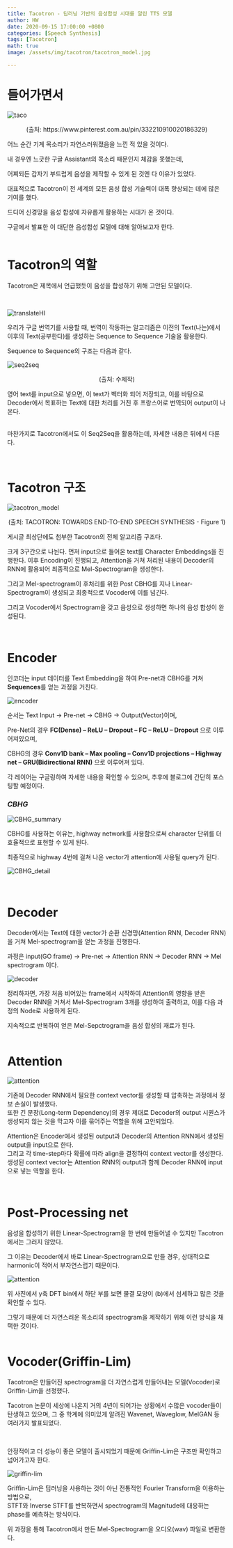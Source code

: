 ```yaml
---
title: Tacotron - 딥러닝 기반의 음성합성 시대를 알린 TTS 모델
author: HW
date: 2020-09-15 17:00:00 +0800
categories: [Speech Synthesis]
tags: [Tacotron]
math: true
image: /assets/img/tacotron/tacotron_model.jpg

---
```




# **들어가면서**

![taco](/assets/img/insert/tacotron/taco.jpg)

<center>(출처: https://www.pinterest.com.au/pin/332210910020186329)</center>


어느 순간 기계 목소리가 자연스러워졌음을 느낀 적 있을 것이다. <br/>

내 경우엔 느긋한 구글 Assistant의 목소리 때문인지 체감을 못했는데,

어찌되든 갑자기 부드럽게 음성을 제작할 수 있게 된 것엔 다 이유가 있었다. <br/>

대표적으로 Tacotron이 전 세계의 모든 음성 합성 기술력이 대폭 향상되는 데에 많은 기여를 했다.

드디어 신경망을 음성 합성에 자유롭게 활용하는 시대가 온 것이다.



구글에서 발표한 이 대단한 음성합성 모델에 대해 알아보고자 한다.<br/><br/>





# Tacotron의 역할

Tacotron은 제목에서 언급했듯이 음성을 합성하기 위해 고안된 모델이다.<br/>

<br>

![translateHI](/assets/img/insert/tacotron/translateHI.png)

우리가 구글 번역기를 사용할 때, 번역이 작동하는 알고리즘은 이전의 Text(나는)에서 이후의 Text(공부한다)를 생성하는 Sequence to Sequence 기술을 활용한다. <br>



Sequence to Sequence의 구조는 다음과 같다.<br>

![seq2seq](/assets/img/insert/tacotron/seq2seq.png)<center> (출처: 수제작)</center>

영어 text를 input으로 넣으면, 이 text가 벡터화 되어 저장되고, 이를 바탕으로 Decoder에서 목표하는 Text에 대한 처리를 거친 후 프랑스어로 번역되어 output이 나온다.<br><br>



마찬가지로 Tacotron에서도 이 Seq2Seq을 활용하는데, 자세한 내용은 뒤에서 다룬다. <br/><br/><br/>



# Tacotron 구조

![tacotron_model](/assets/img/insert/tacotron/tacotron_model.jpg)

<center> (출처: TACOTRON: TOWARDS END-TO-END SPEECH SYNTHESIS - Figure 1)</center>

게시글 최상단에도 첨부한 Tacotron의 전체 알고리즘 구조다.<br>

크게 3구간으로 나뉜다. 먼저 input으로 들어온 text를 Character Embeddings을 진행한다. 이후 Encoding이 진행되고, Attention을 거쳐 처리된 내용이 Decoder의 RNN에 활용되어 최종적으로 Mel-Spectrogram을 생성한다. <br>

그리고 Mel-spectrogram이 후처리를 위한 Post CBHG를 지나 Linear-Spectrogram이 생성되고 최종적으로 Vocoder에 이를 넘긴다.<br>

그리고 Vocoder에서 Spectrogram을 갖고 음성으로 생성하면 하나의 음성 합성이 완성된다.

<br/>



# Encoder

인코더는 input 데이터를 Text Embedding을 하여 Pre-net과 CBHG를 거쳐 **Sequences**를 얻는 과정을 거친다.

![encoder](/assets/img/insert/tacotron/encoder.png) 



순서는 Text Input → Pre-net → CBHG → Output(Vector)이며, 

Pre-Net의 경우 **FC(Dense) – ReLU – Dropout – FC – ReLU – Dropout** 으로 이루어져있으며,

CBHG의 경우  **Conv1D bank – Max pooling – Conv1D projections – Highway net – GRU(Bidirectional RNN)** 으로 이루어져 있다. 

각 레이어는 구글링하여 자세한 내용을 확인할 수 있으며, 추후에 블로그에 간단히 포스팅할 예정이다.  <br>  

### ***CBHG***

![CBHG_summary](/assets/img/insert/tacotron/CBHG_summary.png)

CBHG를 사용하는 이유는, highway network를 사용함으로써 character 단위를 더 효율적으로 표현할 수 있게 된다.<br>

최종적으로 highway 4번에 걸쳐 나온 vector가 attention에 사용될 query가 된다.

![CBHG_detail](/assets/img/insert/tacotron/CBHG_detail.png)

<br>



# Decoder

Decoder에서는 Text에 대한 vector가 순환 신경망(Attention RNN, Decoder RNN)을 거쳐 Mel-spectrogram을 얻는 과정을 진행한다.<br>

과정은 input(GO frame) → Pre-net → Attention RNN → Decoder RNN → Mel spectrogram 이다.

![decoder](/assets/img/insert/tacotron/decoder.png)

정리하자면, 가장 처음 비어있는 <GO> frame에서 시작하여 Attention의 영향을 받은 Decoder RNN을 거쳐서 Mel-Spectrogram 3개를 생성하여 출력하고, 이를 다음 과정의 Node로 사용하게 된다.<br>

지속적으로 반복하여 얻은 Mel-Sepctrogram을 음성 합성의 재료가 된다.<br><br>



# Attention

![attention](/assets/img/insert/tacotron/attention.png)<br>

기존에 Decoder RNN에서 필요한 context vector를 생성할 때 압축하는 과정에서 정보 손실이 발생했다. <br>또한 긴 문장(Long-term Dependency)의 경우 제대로 Decoder의 output 시퀀스가 생성되지 않는 것을 막고자 이를 묶어주는 역할을 위해 고안되었다.<br>

Attention은 Encoder에서 생성된 output과 Decoder의 Attention RNN에서 생성된 output을 input으로 한다.<br>그리고 각 time-step마다 확률에 따라 align을 결정하여 context vector를 생성한다.<br>생성된 context vector는 Attention RNN의 output과 함께 Decoder RNN에 input으로 넣는 역할을 한다.

<br>



# Post-Processing net

음성을 합성하기 위한 Linear-Spectrogram을 한 번에 만들어낼 수 있지만 Tacotron에서는 그러지 않았다.

그 이유는 Decoder에서 바로 Linear-Spectrogram으로 만들 경우, 상대적으로 harmonic이 적어서 부자연스럽기 때문이다.

![attention](/assets/img/insert/tacotron/post-processing.png)

위 사진에서 y축 DFT bin에서 하단 부를 보면  물결 모양이 (b)에서 섬세하고 많은 것을 확인할 수 있다.

그렇기 때문에 더 자연스러운 목소리의 spectrogram을 제작하기 위해 이런 방식을 채택한 것이다.<br><br>

 

# Vocoder(Griffin-Lim)

Tacotron은 만들어진 spectrogram을 더 자연스럽게 만들어내는 모델(Vocoder)로 Griffin-Lim을 선정했다.

Tacotron 논문이 세상에 나온지 거의 4년이 되어가는 상황에서 수많은 vocoder들이 탄생하고 있으며, 그 중 학계에 의미있게 알려진 Wavenet, Waveglow, MelGAN 등 여러가지 발표되었다. <br>

<br>

안정적이고 더 성능이 좋은 모델이 출시되었기 때문에 Griffin-Lim은 구조만 확인하고 넘어가고자 한다.<br>

![griffin-lim](/assets/img/insert/tacotron/griffin-lim.png)

Griffin-Lim은 딥러닝을 사용하는 것이 아닌 전통적인 Fourier Transform을 이용하는 방법으로,<br>
STFT와 Inverse STFT를 반복하면서 spectrogram의 Magnitude에 대응하는 phase를 예측하는 방식이다.<br>

위 과정을 통해 Tacotron에서 만든 Mel-Spectrogram을 오디오(wav) 파일로 변환한다.

